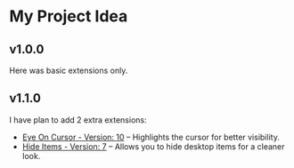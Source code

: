 # My Project Idea


## v1.0.0

Here was basic extensions only.


## v1.1.0

I have plan to add 2 extra extensions:

- [Eye On Cursor - Version: 10](https://extensions.gnome.org/extension/7036/eye-on-cursor/) – Highlights the cursor for better visibility.  
- [Hide Items - Version: 7](https://extensions.gnome.org/extension/6771/hide-items/) – Allows you to hide desktop items for a cleaner look.  




